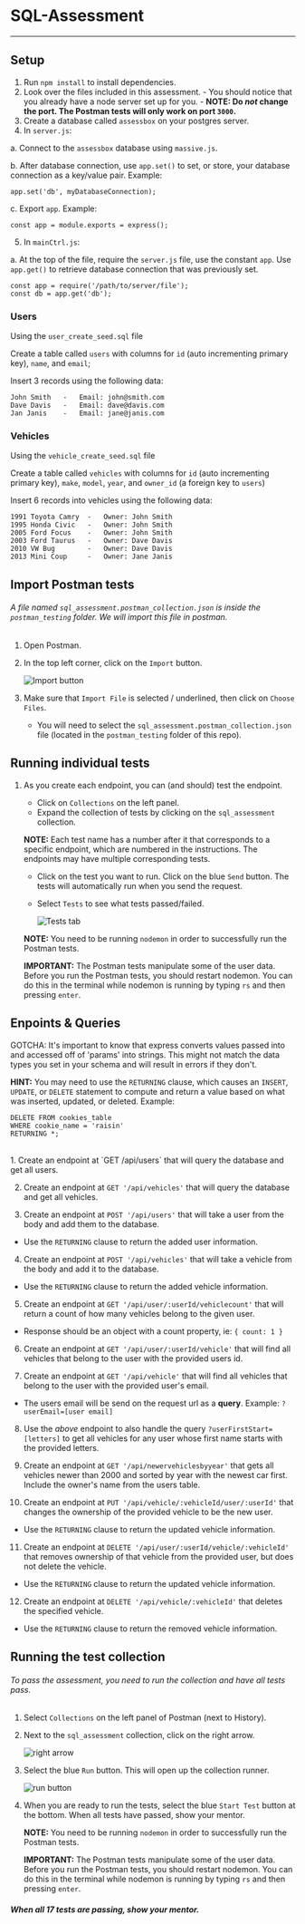 # SQL-Assessment
----

## Setup

  1. Run `npm install` to install dependencies.
  2. Look over the files included in this assessment.
    - You should notice that you already have a node server set up for you.
    - **NOTE: Do *not* change the port. The Postman tests will only work on port `3000`.**
  3. Create a database called `assessbox` on your postgres server.
  4. In `server.js`:

  a. Connect to the `assessbox` database using `massive.js`.

  b.  After database connection, use `app.set()` to set, or store, your database connection as a key/value pair. Example:
  ```
  app.set('db', myDatabaseConnection);
  ```
  c. Export `app`. Example:
  ```
  const app = module.exports = express();
  ```
  5. In `mainCtrl.js`:

  a. At the top of the file, require the `server.js` file, use the constant `app`. Use `app.get()` to retrieve database connection that was previously set.
  ```
  const app = require('/path/to/server/file');
  const db = app.get('db');
  ```
### Users
  Using the `user_create_seed.sql` file

  Create a table called `users` with columns for `id` (auto incrementing primary key), `name`, and `email`;

  Insert 3 records using the following data:
  ```
  John Smith   -   Email: john@smith.com
  Dave Davis   -   Email: dave@davis.com
  Jan Janis    -   Email: jane@janis.com
  ```
### Vehicles
  Using the `vehicle_create_seed.sql` file

  Create a table called `vehicles` with columns for `id` (auto incrementing primary key), `make`, `model`, `year`, and `owner_id` (a foreign key to `users`)

  Insert 6 records into vehicles using the following data:
  ```
  1991 Toyota Camry  -   Owner: John Smith
  1995 Honda Civic   -   Owner: John Smith
  2005 Ford Focus    -   Owner: John Smith
  2003 Ford Taurus   -   Owner: Dave Davis
  2010 VW Bug        -   Owner: Dave Davis
  2013 Mini Coup     -   Owner: Jane Janis
  ```

## Import Postman tests

######  A file named `sql_assessment.postman_collection.json` is inside the `postman_testing` folder. We will import this file in postman.

  1. Open Postman.
  2. In the top left corner, click on the `Import` button.

      ![Import button](images/import_btn.png?raw=true "Import button")

  3. Make sure that ```Import File``` is selected / underlined, then click on ```Choose Files```.

      - You will need to select the ```sql_assessment.postman_collection.json``` file (located in the ```postman_testing``` folder of this repo).

## Running individual tests

  1. As you create each endpoint, you can (and should) test the endpoint.
      - Click on ```Collections``` on the left panel.
      - Expand the collection of tests by clicking on the ```sql_assessment``` collection.

      **NOTE:** Each test name has a number after it that corresponds to a specific endpoint, which are numbered in the instructions. The endpoints may have multiple corresponding tests.

      - Click on the test you want to run. Click on the blue ```Send``` button. The tests will automatically run when you send the request.
      - Select ```Tests``` to see what tests passed/failed.

        ![Tests tab](images/tests_tab.png?raw=true "Tests tab")

      **NOTE:** You need to be running ```nodemon``` in order to successfully run the Postman tests.

      **IMPORTANT:** The Postman tests manipulate some of the user data. Before you run the Postman tests, you should restart nodemon. You can do this in the terminal while nodemon is running by typing ```rs``` and then pressing `enter`.  

## Enpoints & Queries

GOTCHA: It's important to know that express converts values passed into and accessed off of 'params' into strings. This might not match the data types you set in your schema and will result in errors if they don't.


**HINT:** You may need to use the `RETURNING` clause, which causes an `INSERT`, `UPDATE`, or `DELETE` statement to compute and return a value based on what was inserted, updated, or deleted. Example:
```
DELETE FROM cookies_table
WHERE cookie_name = 'raisin'
RETURNING *;
```

<br>
1. Create an endpoint at `GET /api/users` that will query the database and get all users.

2. Create an endpoint at `GET '/api/vehicles'` that will query the database and get all vehicles.

3. Create an endpoint at `POST '/api/users'` that will take a user from the body and add them to the database.
  * Use the  `RETURNING` clause to return the added user information.

4. Create an endpoint at `POST '/api/vehicles'` that will take a vehicle from the body and add it to the database.
  * Use the  `RETURNING` clause to return the added vehicle information.

5. Create an endpoint at `GET '/api/user/:userId/vehiclecount'` that will return a count of how many vehicles belong to the given user.
 * Response should be an object with a count property, ie: `{ count: 1 }`

6. Create an endpoint at `GET '/api/user/:userId/vehicle'` that will find all vehicles that belong to the user with the provided users id.

7. Create an endpoint at `GET '/api/vehicle'` that will find all vehicles that belong to the user with the provided user's email.
  * The users email will be send on the request url as a **query**. Example: `?userEmail=[user email]`

8. Use the *above* endpoint to also handle the query `?userFirstStart=[letters]` to get all vehicles for any user whose first name starts with the provided letters.

9. Create an endpoint at `GET '/api/newervehiclesbyyear'` that gets all vehicles newer than 2000 and sorted by year with the newest car first. Include the owner's name from the users table.

10. Create an endpoint at `PUT '/api/vehicle/:vehicleId/user/:userId'` that changes the ownership of the provided vehicle to be the new user.
  * Use the  `RETURNING` clause to return the updated vehicle information.

11. Create an endpoint at `DELETE '/api/user/:userId/vehicle/:vehicleId'` that removes ownership of that vehicle from the provided user, but does not delete the vehicle.
  * Use the  `RETURNING` clause to return the updated vehicle information.

12. Create an endpoint at `DELETE '/api/vehicle/:vehicleId'` that deletes the specified vehicle.
  * Use the  `RETURNING` clause to return the removed vehicle information.

## Running the test collection

######  To pass the assessment, you need to run the collection and have all tests pass.

1. Select ```Collections``` on the left panel of Postman (next to History).
2. Next to the ```sql_assessment``` collection, click on the right arrow.

    ![right arrow](images/right_arrow.png?raw=true "right arrow")

3. Select the blue ```Run``` button. This will open up the collection runner.

    ![run button](images/run_btn.png?raw=true "run button")

4. When you are ready to run the tests, select the blue ```Start Test``` button at the bottom. When all tests have passed, show your mentor.

    **NOTE:** You need to be running ```nodemon``` in order to successfully run the Postman tests.

    **IMPORTANT:** The Postman tests manipulate some of the user data. Before you run the Postman tests, you should restart nodemon. You can do this in the terminal while nodemon is running by typing ```rs``` and then pressing ```enter```.

##### When all 17 tests are passing, show your mentor.
